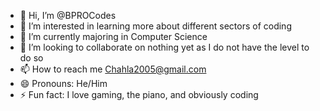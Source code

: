 - 👋 Hi, I’m @BPROCodes
- 👀 I’m interested in learning more about different sectors of coding
- 🌱 I’m currently majoring in Computer Science
- 💞️ I’m looking to collaborate on nothing yet as I do not have the level to do so
- 📫 How to reach me Chahla2005@gmail.com
- 😄 Pronouns: He/Him
- ⚡ Fun fact: I love gaming, the piano, and obviously coding

<!---
BPROCodes/BPROCodes is a ✨ special ✨ repository because its `README.md` (this file) appears on your GitHub profile.
You can click the Preview link to take a look at your changes.
--->
